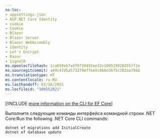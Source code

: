 ```yaml
---
no-loc:
- appsettings.json
- ASP.NET Core Identity
- cookie
- Cookie
- Blazor
- Blazor Server
- Blazor WebAssembly
- Identity
- Let's Encrypt
- Razor
- SignalR
ms.openlocfilehash: 1ca650eb7adf0710492ee32c109529028d557f2e
ms.sourcegitcommit: a49c47d5a573379effee5c6b6e36f5c302aa756b
ms.translationtype: HT
ms.contentlocale: ru-RU
ms.lasthandoff: 02/16/2021
ms.locfileid: "100552821"
---
```

[!INCLUDE [more information on the CLI for EF Core](~/includes/ef-cli.md)]

<span data-ttu-id="535ec-101">Выполните следующие команды интерфейса командной строки .NET Core:</span><span class="sxs-lookup"><span data-stu-id="535ec-101">Run the following .NET Core CLI commands:</span></span>

```dotnetcli
dotnet ef migrations add InitialCreate
dotnet ef database update
```
